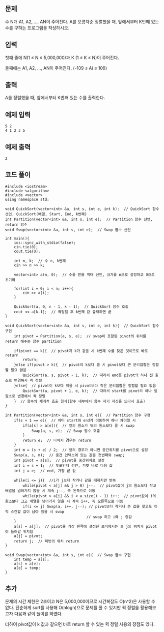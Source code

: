 ## 문제 
수 N개 A1, A2, ..., AN이 주어진다. A를 오름차순 정렬했을 때, 앞에서부터 K번째 있는 수를 구하는 프로그램을 작성하시오.


## 입력
첫째 줄에 N(1 ≤ N ≤ 5,000,000)과 K (1 ≤ K ≤ N)이 주어진다.

둘째에는 A1, A2, ..., AN이 주어진다. (-109 ≤ Ai ≤ 109)
## 출력
A를 정렬했을 때, 앞에서부터 K번째 있는 수를 출력한다.


## 예제 입력 
```
5 2
4 1 2 3 5
```

## 예제 출력  
```
2
```
## 코드 풀이
```
#include <iostream>
#include <algorithm>
#include <vector>
using namespace std;

void QuickSort(vector<int> &a, int s, int e, int k);  // QuickSort 함수 선언, QuickSort(배열, Start, End, k번째)
int Partition(vector<int> &a, int s, int e);  // Partition 함수 선언, return 함수
void Swap(vector<int> &a, int s, int e);  // Swap 함수 선언

int main(){
    ios::sync_with_stdio(false);
    cin.tie(0);
    cout.tie(0);
    
    int n, k;  // 수 n, k번째
    cin >> n >> k;
    
    vector<int> a(n, 0);  // 수를 받을 벡터 선언, 크기를 n으로 설정하고 0으로 초기화
    
    for(int i = 0; i < n; i++){
        cin >> a[i];
    }
    
    QuickSort(a, 0, n - 1, k - 1);  // QuickSort 함수 호출
    cout << a[k-1];  // 퀵정렬 후 k번째 값 출력하면 끝
}

void QuickSort(vector<int> &a, int s, int e, int k){  // QuickSort 함수 구현
    int pivot = Partition(a, s, e);  // swap이 포함된 pivot의 위치를 return 해주는 함수 partition 
    
    if(pivot == k){  // pivot과 k가 같을 시 k번째 수를 찾은 것이므로 바로 return
        return;  
    }else if(pivot > k){  // pivot이 k보다 클 시 pivot보다 큰 분리집합은 정렬할 필요 없음
        QuickSort(a, s, pivot - 1, k);  // 따라서 end를 pivot의 하나 전 원소로 변경해서 퀵 정렬        
    }else{  // pivot이 k보다 작을 시 pivot보다 작은 분리집합은 정렬할 필요 없음
        QuickSort(a, pivot + 1, e, k);  // 따라서 start를 pivot의 하나 앞 원소로 변경해서 퀵 정렬
    }  // 함수의 재귀적 호출 형식(함수 내부에서 함수 자기 자신을 또다시 호출)
}

int Partition(vector<int> &a, int s, int e){  // Partition 함수 구현
    if(s + 1 == e){  // 이미 start와 end가 이동하여 하나 차이일 시  
        if(a[s] > a[e]){  // 앞의 원소가 뒤의 원소보다 클 시 swap
            Swap(a, s, e);  // Swap 함수 호출   
        }
        return e;  // 나머지 경우는 return
    }
    int m = (s + e) / 2;  // 앞의 경우가 아니면 중간위치를 pivot으로 설정
    Swap(a, s, m);  // 중간 인덱스에 있는 값을 첫번째와 swap;
    int pivot = a[s];  // pivot을 중간위치로 설정 
    int i = s + 1;  // 투포인터 선언, 피벗 바로 다음 값
    int j = e;  // end, 가장 끝 값
    
    while(i <= j){  //i가 j보다 작거나 같을 때까지만 반복
        while(pivot < a[j] && j > 0) j--;  // pivot값이 j의 원소보다 작고 배열을 넘어가지 않을 시 계속 j--, 즉 왼쪽으로 이동
        while(pivot > a[i] && i < a.size() - 1) i++;  // pivot값이 i의 원소보다 크고 배열을 넘어가지 않을 시 계속 i++, 즉 오른쪽으로 이동
        if(i <= j) Swap(a, i++, j--); // pivot보다 작거나 큰 값을 찾고도 아직 스캔할 값이 남아 있을 시 swap
                                     // swap 하고 i와 j 증감
    }
    a[s] = a[j];  // pivot을 가장 왼쪽에 설정한 로직에서는 늘 j의 위치가 pivot이 들어갈 위치임
    a[j] = pivot;
    return j;  // 피벗의 위치 return
}
    
void Swap(vector<int> &a, int s, int e){  // Swap 함수 구현
    int temp = a[s];
    a[s] = a[e];
    a[e] = temp;
}    

```
## 추가
문제의 시간 제한은 2초이고 N은 5,000,000이므로 시간복잡도 O(n^2)은 사용할 수 없다. 
단순하게 sort를 사용해 O(nlogn)으로 문제를 풀 수 있지만 퀵 정렬을 활용해보고자 다음과 같이 풀이를 하였다.

더하여 pivot값이 k 값과 같으면 바로 return 할 수 있는 퀵 정렬 사용의 장점도 있다.
